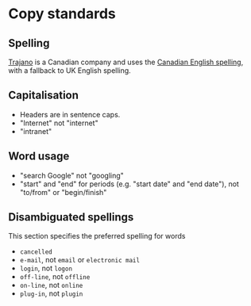Copy standards
==============

Spelling
--------
[Trajano][] is a Canadian company and uses the [Canadian English spelling][1], with
a fallback to UK English spelling.
	  
Capitalisation
--------------
* Headers are in sentence caps.
* "Internet" not "internet"
* "intranet"

Word usage
----------
* "search Google" not "googling"
* "start" and "end" for periods (e.g. "start date" and "end date"), not 
  "to/from" or "begin/finish"
	
Disambiguated spellings
-----------------------
This section specifies the preferred spelling for words

* `cancelled`
* `e-mail`, not `email` or `electronic mail` 
* `login`, not `logon`
* `off-line`, not `offline`
* `on-line`, not `online`
* `plug-in`, not `plugin`
	
[Trajano]: http://www.trajano.net/
[1]: http://www3.telus.net/linguisticsissues/BritishCanadianAmerican.htm "Differences between British, Canadian and American Spelling"
